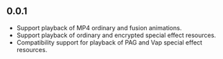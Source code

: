 ## 0.0.1

*  Support playback of MP4 ordinary and fusion animations.
* Support playback of ordinary and encrypted special effect resources.
* Compatibility support for playback of PAG and Vap special effect resources.
